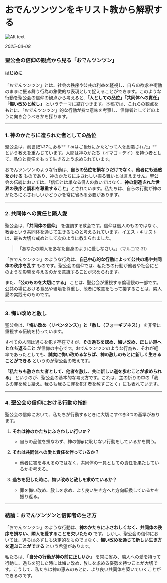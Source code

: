 # おでんツンツンをキリスト教から解釈する

![Alt text](/static/images/blog/asmrchurch_Sticking_your_finger_into_the_oden_37d95ee1-071c-4c6e-a231-1bbe068d09c1.png)

*2025-03-08*

### **聖公会の信仰の観点から見る「おでんツンツン」**

#### **はじめに**
「おでんツンツン」とは、社会の秩序や公共の利益を軽視し、自らの欲求や衝動のままに振る舞う行為の象徴的な表現として捉えることができます。このような行動を聖公会の信仰の観点から考えると、**「人としての品位」「共同体への責任」「悔い改めと赦し」** というテーマに結びつきます。本稿では、これらの観点をもとに、「おでんツンツン」的な行動が持つ意味を考察し、信仰者としてどのように向き合うべきかを探ります。

---

### **1. 神のかたちに造られた者としての品位**
聖公会は、創世記1:27にある**「神はご自分にかたどって人を創造された」** という教えを重んじています。人間は神のかたち（イマゴ・デイ）を持つ者として、品位と責任をもって生きるよう求められています。

おでんツンツンのような行動は、**自らの品位を損なうだけでなく、他者にも迷惑をかける** ものであり、神のかたちにふさわしい振る舞いとは言えません。聖公会の伝統においては、「信仰とは単なる個人の救いではなく、**神の創造された世界の秩序と調和を尊重すること**」とされています。私たちは、自らの行動が神のかたちにふさわしいかどうかを常に省みる必要があります。

---

### **2. 共同体への責任と隣人愛**
聖公会は、**「共同体の信仰」** を強調する教会です。信仰は個人のものではなく、教会という共同体を通じて生きるものと考えられています。イエス・キリストは、最も大切な戒めとして次のように教えられました。

> **「あなたの隣人をあなた自身のように愛しなさい。」**（マルコ12:31）

「おでんツンツン」のような行為は、**自己中心的な行動によって公共の場や共同体の秩序を乱す** ものです。聖公会の信仰では、私たちの行動が他者や社会にどのような影響を与えるのかを意識することが求められます。

また、**「公のものを大切にする」** ことは、聖公会が重視する倫理観の一部です。公共の場における食品や環境を尊重し、他者に敬意をもって接することは、隣人愛の実践そのものです。

---

### **3. 悔い改めと赦し**
聖公会は、**「悔い改め（リペンタンス）」と「赦し（フォーギブネス）」** を非常に重視する伝統を持っています。

すべての人間は過ちを犯す存在ですが、**その過ちを認め、悔い改め、正しい道へと立ち返ること** が信仰の中心です。おでんツンツンのような行為も、それが軽率であったとしても、**誠実に悔い改めるならば、神の赦しのもとに新しく生きることができる** というのが聖公会の教えです。

**「私たちも赦された者として、他者を赦し、共に新しい道を歩むことが求められる」** というのが、聖公会の基本的な考え方です。これは、主の祈りの中の「我らの罪を赦し給え。我らも我らに罪を犯す者を赦すごとく」にも表れています。

---

### **4. 聖公会の信仰における行動の指針**
聖公会の信仰において、私たちが行動するときに大切にすべき3つの基準があります。

1. **それは神のかたちにふさわしい行いか？**
   - 自らの品位を損なわず、神の御前に恥じない行動をしているかを問う。

2. **それは共同体への愛と責任を伴っているか？**
   - 他者に害を与えるのではなく、共同体の一員としての責任を果たしているかを考える。

3. **過ちを犯した時に、悔い改めと赦しを求めているか？**
   - 罪を悔い改め、赦しを求め、より良い生き方へと方向転換しているかを振り返る。

---

### **結論：おでんツンツンと信仰者の生き方**
「おでんツンツン」のような行動は、**神のかたちにふさわしくなく、共同体の秩序を損ない、隣人を愛することを欠いたもの** です。しかし、聖公会の信仰においては、過ちは必ずしも決定的なものではなく、**悔い改めを通じて新しい生き方を選ぶことができる** という希望があります。

私たちは、**「自分の行動が神の前に正しいか」** を常に省み、隣人への愛を持って行動し、過ちを犯した時には悔い改め、赦しを求める姿勢を持つことが大切です。こうして、私たちは神の恵みのもとに、より良い共同体を築いていくことができるのです。
